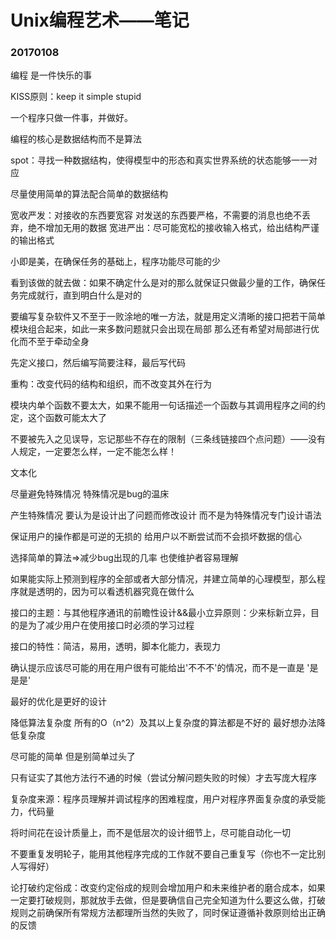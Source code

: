 # Unix编程艺术——笔记

### 20170108

编程 是一件快乐的事

KISS原则：keep it simple stupid

一个程序只做一件事，并做好。

编程的核心是数据结构而不是算法

spot：寻找一种数据结构，使得模型中的形态和真实世界系统的状态能够一一对应

尽量使用简单的算法配合简单的数据结构

宽收严发：对接收的东西要宽容 对发送的东西要严格，不需要的消息也绝不丢弃，绝不增加无用的数据 宽进严出：尽可能宽松的接收输入格式，给出结构严谨的输出格式

小即是美，在确保任务的基础上，程序功能尽可能的少

看到该做的就去做：如果不确定什么是对的那么就保证只做最少量的工作，确保任务完成就行，直到明白什么是对的

要编写复杂软件又不至于一败涂地的唯一方法，就是用定义清晰的接口把若干简单模块组合起来，如此一来多数问题就只会出现在局部 那么还有希望对局部进行优化而不至于牵动全身

先定义接口，然后编写简要注释，最后写代码

重构：改变代码的结构和组织，而不改变其外在行为

模块内单个函数不要太大，如果不能用一句话描述一个函数与其调用程序之间的约定，这个函数可能太大了

不要被先入之见误导，忘记那些不存在的限制（三条线链接四个点问题）——没有人规定，一定要怎么样，一定不能怎么样！

文本化

尽量避免特殊情况 特殊情况是bug的温床

产生特殊情况 要认为是设计出了问题而修改设计 而不是为特殊情况专门设计语法

保证用户的操作都是可逆的无损的 给用户以不断尝试而不会损坏数据的信心

选择简单的算法=>减少bug出现的几率 也使维护者容易理解

如果能实际上预测到程序的全部或者大部分情况，并建立简单的心理模型，那么程序就是透明的，因为可以看透机器究竟在做什么

接口的主题：与其他程序通讯的前瞻性设计&&最小立异原则：少来标新立异，目的是为了减少用户在使用接口时必须的学习过程

接口的特性：简洁，易用，透明，脚本化能力，表现力

确认提示应该尽可能的用在用户很有可能给出'不不不'的情况，而不是一直是 '是是是'

最好的优化是更好的设计

降低算法复杂度 所有的O（n^2）及其以上复杂度的算法都是不好的 最好想办法降低复杂度

尽可能的简单 但是别简单过头了

只有证实了其他方法行不通的时候（尝试分解问题失败的时候）才去写庞大程序

复杂度来源：程序员理解并调试程序的困难程度，用户对程序界面复杂度的承受能力，代码量

将时间花在设计质量上，而不是低层次的设计细节上，尽可能自动化一切

不要重复发明轮子，能用其他程序完成的工作就不要自己重复写（你也不一定比别人写得好）

论打破约定俗成：改变约定俗成的规则会增加用户和未来维护者的磨合成本，如果一定要打破规则，那就放手去做，但是要确信自己完全知道为什么要这么做，打破规则之前确保所有常规方法都理所当然的失败了，同时保证遵循补救原则给出正确的反馈